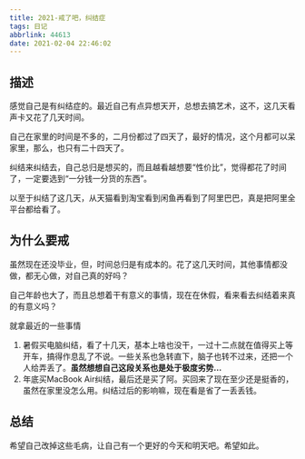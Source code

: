 ```yaml
---
title: 2021-戒了吧，纠结症
tags: 日记
abbrlink: 44613
date: 2021-02-04 22:46:02
---
```

## 描述

感觉自己是有纠结症的。最近自己有点异想天开，总想去搞艺术，这不，这几天看声卡又花了几天时间。

自己在家里的时间是不多的，二月份都过了四天了，最好的情况，这个月都可以呆家里，那么，也只有二十四天了。

纠结来纠结去，自己总归是想买的，而且越看越想要“性价比”，觉得都花了时间了，一定要选到“一分钱一分货的东西”。

以至于纠结了这几天，从天猫看到淘宝看到闲鱼再看到了阿里巴巴，真是把阿里全平台都给看了。

## 为什么要戒

虽然现在还没毕业，但，时间总归是有成本的。花了这几天时间，其他事情都没做，都无心做，对自己真的好吗？

自己年龄也大了，而且总想着干有意义的事情，现在在休假，看来看去纠结着来真的有意义吗？

就拿最近的一些事情

1. 暑假买电脑纠结，看了十几天，基本上啥也没干，一过十二点就在值得买上等开车，搞得作息乱了不说。一些关系也急转直下，脑子也转不过来，还把一个人给弄丢了。<b>虽然想想自己这段关系也是处于极度劣势…</b> 
2. 年底买MacBook Air纠结，最后还是买了阿。买回来了现在至少还是挺香的，虽然在家里没怎么用。纠结过后的影响嘛，现在看是省了一丢丢钱。

## 总结

希望自己改掉这些毛病，让自己有一个更好的今天和明天吧。希望如此。